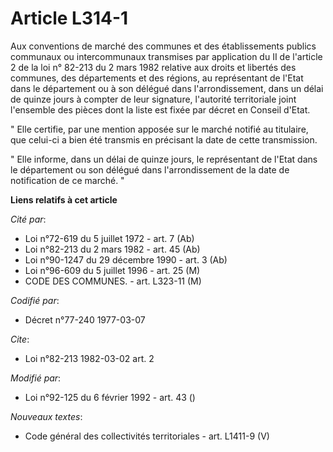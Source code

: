 # Article L314-1

Aux conventions de marché des communes et des établissements publics communaux ou intercommunaux transmises par application
du II de l'article 2 de la loi n° 82-213 du 2 mars 1982 relative aux droits et libertés des communes, des départements et des
régions, au représentant de l'Etat dans le département ou à son délégué dans l'arrondissement, dans un délai de quinze jours
à compter de leur signature, l'autorité territoriale joint l'ensemble des pièces dont la liste est fixée par décret en
Conseil d'Etat.

" Elle certifie, par une mention apposée sur le marché notifié au titulaire, que celui-ci a bien été transmis en précisant la
date de cette transmission.

" Elle informe, dans un délai de quinze jours, le représentant de l'Etat dans le département ou son délégué dans
l'arrondissement de la date de notification de ce marché. "

**Liens relatifs à cet article**

_Cité par_:

  - Loi n°72-619 du 5 juillet 1972 - art. 7 (Ab)
  - Loi n°82-213 du 2 mars 1982 - art. 45 (Ab)
  - Loi n°90-1247 du 29 décembre 1990 - art. 3 (Ab)
  - Loi n°96-609 du 5 juillet 1996 - art. 25 (M)
  - CODE DES COMMUNES. - art. L323-11 (M)

_Codifié par_:

  - Décret n°77-240 1977-03-07

_Cite_:

  - Loi n°82-213 1982-03-02 art. 2

_Modifié par_:

  - Loi n°92-125 du 6 février 1992 - art. 43 ()

_Nouveaux textes_:

  - Code général des collectivités territoriales - art. L1411-9 (V)
